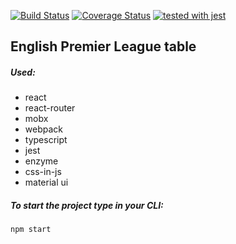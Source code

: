 [![Build Status](https://travis-ci.org/Rod-rig/pl.svg?branch=master)](https://travis-ci.org/Rod-rig/pl)
[![Coverage Status](https://coveralls.io/repos/github/Rod-rig/pl/badge.svg?branch=master)](https://coveralls.io/github/Rod-rig/pl?branch=master)
[![tested with jest](https://img.shields.io/badge/tested_with-jest-99424f.svg)](https://github.com/facebook/jest)

## English Premier League table

##### Used:
* react
* react-router
* mobx
* webpack
* typescript
* jest
* enzyme
* css-in-js
* material ui

##### To start the project type in your CLI:
`npm start`